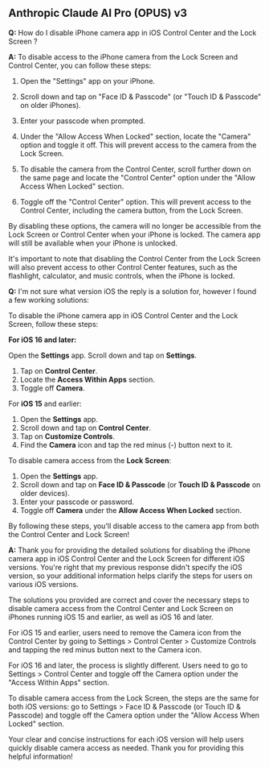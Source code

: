 ## Anthropic Claude AI Pro (OPUS) v3

**Q:** How do I disable iPhone camera app in iOS Control Center and the Lock Screen ?

**A:** To disable access to the iPhone camera from the Lock Screen and Control Center, you can follow these steps:

1. Open the "Settings" app on your iPhone.

2. Scroll down and tap on "Face ID & Passcode" (or "Touch ID & Passcode" on older iPhones).

3. Enter your passcode when prompted.

4. Under the "Allow Access When Locked" section, locate the "Camera" option and toggle it off. This will prevent access to the camera from the Lock Screen.

5. To disable the camera from the Control Center, scroll further down on the same page and locate the "Control Center" option under the "Allow Access When Locked" section.

6. Toggle off the "Control Center" option. This will prevent access to the Control Center, including the camera button, from the Lock Screen.

By disabling these options, the camera will no longer be accessible from the Lock Screen or Control Center when your iPhone is locked. The camera app will still be available when your iPhone is unlocked.

It's important to note that disabling the Control Center from the Lock Screen will also prevent access to other Control Center features, such as the flashlight, calculator, and music controls, when the iPhone is locked.

**Q:** I'm not sure what version iOS the reply is a solution for, however I found a few working solutions: 

To disable the iPhone camera app in iOS Control Center and the Lock Screen, follow these steps:

**For iOS 16 and later:**

Open the **Settings** app.
Scroll down and tap on **Settings**.

1. Tap on **Control Center**.
1. Locate the **Access Within Apps** section.
1. Toggle off **Camera**.

For **iOS 15** and earlier:

1. Open the **Settings** app.
1. Scroll down and tap on **Control Center**.
1. Tap on **Customize Controls**.
1. Find the **Camera** icon and tap the red minus (-) button next to it.

To disable camera access from the **Lock Screen**:

1. Open the **Settings** app.
1. Scroll down and tap on **Face ID & Passcode** (or **Touch ID & Passcode** on older devices).
1. Enter your passcode or password.
1. Toggle off **Camera** under the **Allow Access When Locked** section.

By following these steps, you'll disable access to the camera app from both the Control Center and Lock Screen!

**A:** Thank you for providing the detailed solutions for disabling the iPhone camera app in iOS Control Center and the Lock Screen for different iOS versions. You're right that my previous response didn't specify the iOS version, so your additional information helps clarify the steps for users on various iOS versions.

The solutions you provided are correct and cover the necessary steps to disable camera access from the Control Center and Lock Screen on iPhones running iOS 15 and earlier, as well as iOS 16 and later.

For iOS 15 and earlier, users need to remove the Camera icon from the Control Center by going to Settings > Control Center > Customize Controls and tapping the red minus button next to the Camera icon.

For iOS 16 and later, the process is slightly different. Users need to go to Settings > Control Center and toggle off the Camera option under the "Access Within Apps" section.

To disable camera access from the Lock Screen, the steps are the same for both iOS versions: go to Settings > Face ID & Passcode (or Touch ID & Passcode) and toggle off the Camera option under the "Allow Access When Locked" section.

Your clear and concise instructions for each iOS version will help users quickly disable camera access as needed. Thank you for providing this helpful information!

